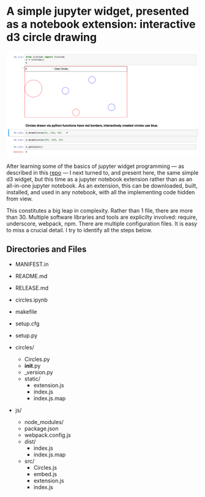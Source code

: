 # A simple jupyter widget, presented as a notebook extension: interactive d3 circle drawing

<img src="https://github.com/paul-shannon/jupyter-widget-demo-nbextension/blob/master/circles.png"/>

After learning some of the basics of jupyter widget programming &mdash; as described
in this [repo](https://github.com/paul-shannon/jupyter-widget-demo-all-in-notebook) 
 &mdash; I next turned to, and present here, the same
simple d3 widget, but this time as a jupyter notebook extension rather than as an all-in-one
jupyter notebook.  As an extension, this can be
downloaded, built, installed, and used in any notebook, with all the implementing
code hidden from view.

This constitutes a big leap in complexity.  Rather than 1 file, there are more than 30.
Multiple software libraries and tools are explicilty involved: require, underscore, 
webpack, npm.  There are multiple configuration files.  It is easy to
miss a crucial detail.  I try to identify all the steps below.

## Directories and Files

- MANIFEST.in
- README.md
- RELEASE.md
- circles.ipynb
- makefile
- setup.cfg
- setup.py

- circles/
   * Circles.py
   * __init__.py
   * _version.py
   * static/
     + extension.js
     + index.js
     + index.js.map

- js/
   * node_modules/
   * package.json
   * webpack.config.js
   * dist/
      + index.js
      + index.js.map
   * src/
      + Circles.js
      + embed.js
      + extension.js
      + index.js
